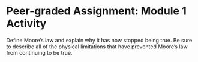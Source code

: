 # Peer-graded Assignment: Module 1 Activity

Define Moore’s law and explain why it has now stopped being true. Be sure to describe all of the physical limitations that have prevented Moore’s law from continuing to be true.
